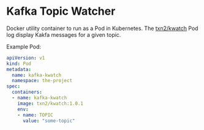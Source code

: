 # Kafka Topic Watcher

Docker utility container to run as a Pod in Kubernetes. The [txn2/kwatch] Pod log display Kakfa messages for a given topic.

Example Pod:
```yaml
apiVersion: v1
kind: Pod
metadata:
  name: kafka-kwatch
  namespace: the-project
spec:
  containers:
  - name: kafka-kwatch
    image: txn2/kwatch:1.0.1
    env:
    - name: TOPIC
      value: "some-topic"
```

[txn2/kwatch]:https://hub.docker.com/r/txn2/kwatch/